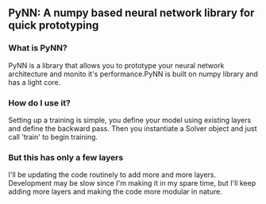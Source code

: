 ## PyNN: A numpy based neural network library for quick prototyping

### What is PyNN? 
PyNN is a library that allows you to prototype your neural network architecture and monito it's performance.PyNN is built on numpy library and has a light core. 

### How do I use it? 
Setting up a training is simple, you define your model using existing layers and define the backward pass. Then you instantiate a Solver object and just call 'train' to begin training. 

### But this has only a few layers
I'll be updating the code routinely to add more and more layers. Development may be slow since I'm making it in my spare time, but I'll keep adding more layers and making the code more modular in nature. 
